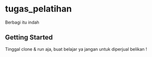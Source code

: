 # tugas_pelatihan

Berbagi itu indah 

## Getting Started

Tinggal clone & run aja, buat belajar ya jangan untuk diperjual belikan !
